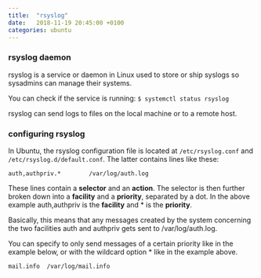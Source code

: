 ```yaml
---
title:  "rsyslog"
date:   2018-11-19 20:45:00 +0100
categories: ubuntu
---
```

### rsyslog daemon

rsyslog is a service or daemon in Linux used to store or ship syslogs so sysadmins can manage their systems.

You can check if the service is running: `$ systemctl status rsyslog`

rsyslog can send logs to files on the local machine or to a remote host.

### configuring rsyslog

In Ubuntu, the rsyslog configuration file is located at `/etc/rsyslog.conf` and `/etc/rsyslog.d/default.conf`. The latter contains lines like these:

`auth,authpriv.*		/var/log/auth.log`

These lines contain a **selector** and an **action**. The selector is then further broken down into a **facility** and a **priority**, separated by a dot. In the above example auth,authpriv is the **facility** and * is the **priority**.

Basically, this means that any messages created by the system concerning the two facilities auth and authpriv gets sent to /var/log/auth.log.

You can specify to only send messages of a certain priority like in the example below, or with the wildcard option * like in the example above.

`mail.info	/var/log/mail.info`
